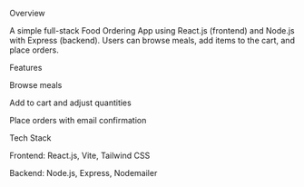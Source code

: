 

Overview

A simple full-stack Food Ordering App using React.js (frontend) and Node.js with Express (backend). Users can browse meals, add items to the cart, and place orders.

Features

Browse meals

Add to cart and adjust quantities

Place orders with email confirmation

Tech Stack

Frontend: React.js, Vite, Tailwind CSS

Backend: Node.js, Express, Nodemailer

